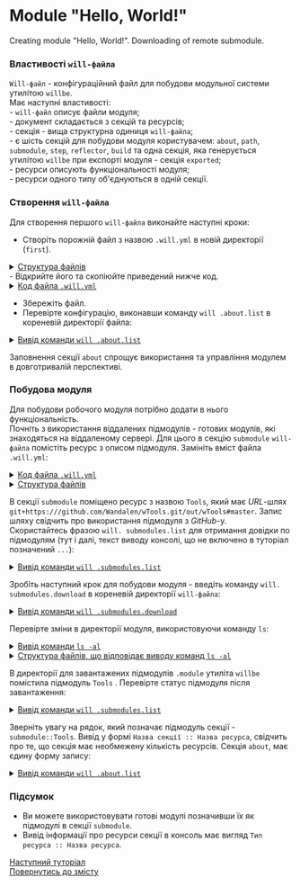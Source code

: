 # Module "Hello, World!"

Creating module "Hello, World!". Downloading of remote submodule.

### Властивості `will-файла`
`Will-файл` - конфігураційний файл для побудови модульної системи утилітою `willbe`.  
Має наступні властивості:  
\- `will-файл` описує файли модуля;  
\- документ складається з секцій та ресурсів;  
\- секція - вища структурна одиниця `will-файлa`;  
\- є шість секцій для побудови модуля користувачем: `about`, `path`, `submodule`, `step`, `reflector`, `build` та одна секція, яка генерується утилітою `willbe` при експорті модуля - секція `exported`;   
\- ресурси описують функціональності модуля;  
\- ресурси одного типу об'єднуються в одній секції.   

### Створення `will-файла`  
Для створення першого `will-файла` виконайте наступні кроки:  
- Cтворіть порожній файл з назвою `.will.yml` в новій директорії (`first`).  

<details>
  <summary><u>Структура файлів</u></summary>

```
first               # директорія, назва довільна
  └── .will.yml     # конфігураційний файл

```

</details>
- Відкрийте його та скопіюйте приведений нижче код.   

<details>
  <summary><u>Код файла <code>.will.yml</code></u></summary>

```yaml
about :

    name : helloWorld
    description : "First module like 'Hello, World!' application"
    version : 0.0.1
    keywords :
        - willbe
```

</details>

- Збережіть файл.  
- Перевірте конфігурацію, виконавши команду `will .about.list` в кореневій директорії файлa:

<details>
  <summary><u>Вивід команди <code>will .about.list</code></u></summary>

  ```
[user@user ~]$ will .about.list
Command ".about.list"
  . Read : /path_to_file/.will.yml
. Read 1 will-files in 0.109s
About
 name : 'helloWorld'
 description : 'First module like 'Hello, World!' application'
 version : '0.0.1'
 enabled : 1
 keywords :
   'willbe'

```

</details>

Заповнення секції `about` спрощує використання та управління модулем в довготривалій перспективі.  

### Побудова модуля  
Для побудови робочого модуля потрібно додати в нього функціональність.  
Почніть з використання віддалених підмодулів - готових модулів, які знаходяться на віддаленому сервері. Для цього в секцію `submodule` `will-файла` помістіть ресурс з описом підмодуля. Замініть вміст файла `.will.yml`:  

<details>
  <summary><u>Код файла <code>.will.yml</code></u></summary>

```yaml
about :

    name : helloWorld
    description : "First module like 'Hello, World!' application"
    version : 0.0.1
    keywords :
        - willbe

submodule :

    Tools : git+https:///github.com/Wandalen/wTools.git/out/wTools#master

```

</details>
<details>
  <summary><u>Структура файлів</u></summary>

```
first              
  └── .will.yml     

```

</details>


В секції `submodule` поміщено ресурс з назвою `Tools`, який має _URL_-шлях `git+https:///github.com/Wandalen/wTools.git/out/wTools#master`. Запис шляху свідчить про використання підмодуля з _GitHub_-у.  
Скористайтесь фразою `will. submodules.list` для отримання довідки по підмодулям (тут і далі, текст виводу консолі, що не включено в туторіал позначений `...`):  

<details>
  <summary><u>Вивід команди <code>will .submodules.list</code></u></summary>

```
[user@user ~]$ will .submodules.list
...
 ! Failed to read submodule::Tools, try to download it with .submodules.download or even clean it before downloading
...
  isDownloaded : false
  Exported builds : []

```

</details>

Зробіть наступний крок для побудови модуля - введіть команду `will. submodules.download` в кореневій директорії `will-файла`:

<details>
  <summary><u>Вивід команди <code>will .submodules.download</code></u></summary>

```
[user@user ~]$ will .submodules.download
...
   . Read : /path_to_file/.module/Tools/out/wTools.out.will.yml
   + module::Tools was downloaded in 12.360s
 + 1/1 submodule(s) of module::helloWorld were downloaded in 12.365s

```

</details>

Перевірте зміни в директорії модуля, використовуючи команду `ls`:

<details>
  <summary><u>Вивід команди <code>ls -al</code></u></summary>

```
[user@user ~]$ ls -al
...
drwxr-xr-x 4 user user 4096 Мар 12 07:20 .module
-rw-r--r-- 1 user user  306 Мар  1 11:20 .will.yml

```

```
[user@user ~]$ ls -al module/
...
drwxr-xr-x 4 user user 4096 Мар 12 07:20 Tools

```

</details>
<details>
  <summary><u>Структура файлів, що відповідає виводу команд <code>ls -al</code></u></summary>

```
first
  ├── .module
  │       └── Tools
  └── .will.yml

```

</details>

В директорії для завантажених підмодулів `.module` утиліта `willbe` помістила підмодуль `Tools` . Перевірте статус підмодуля після завантаження:  

<details>
  <summary><u>Вивід команди <code>will .submodules.list</code></u></summary>

```
[user@user ~]$ will .submodules.list
...
 . Read : /path_to_file/.module/Tools/out/wTools.out.will.yml
...
submodule::Tools
  path : git+https:///github.com/Wandalen/wTools.git/out/wTools#master
  isDownloaded : true
  Exported builds : [ 'proto.export' ]

```

</details>

Зверніть увагу на рядок, який позначає підмодуль секції - `submodule::Tools`. Вивід у формі `Назва секції :: Назва ресурса`, свідчить про те, що секція має необмежену кількість ресурсів. Секція `about`, має єдину форму запису:  

<details>
  <summary><u>Вивід команди <code>will .about.list</code></u></summary>

```
[user@user ~]$ will .about.list
...
About
  name : 'helloWorld'
  description : 'First module like 'Hello, World!' application'
  ...

```

</details>

### Підсумок
- Ви можете використовувати готові модулі позначивши їх як підмодулі в секції `submodule`.
- Вивід інформації про ресурси секції в консоль має вигляд `Тип ресурса :: Назва ресурса`.

[Наступний туторіал](CommandsSubmodules.md)   
[Повернутись до змісту](../README.md#tutorials)
